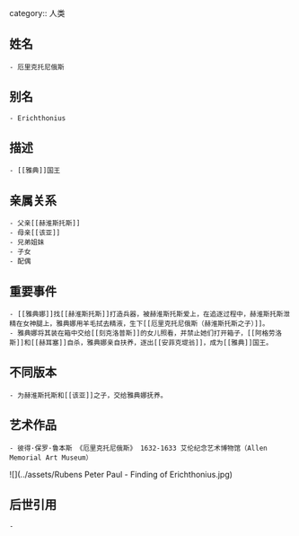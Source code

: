 category:: 人类
## 姓名
	- 厄里克托尼俄斯
## 别名
	- Erichthonius
## 描述
	- [[雅典]]国王
## 亲属关系
	- 父亲[[赫淮斯托斯]]
	- 母亲[[该亚]]
	- 兄弟姐妹
	- 子女
	- 配偶
## 重要事件
	- [[雅典娜]]找[[赫淮斯托斯]]打造兵器，被赫淮斯托斯爱上，在追逐过程中，赫淮斯托斯泄精在女神腿上，雅典娜用羊毛拭去精液，生下[[厄里克托尼俄斯（赫淮斯托斯之子）]]。
	- 雅典娜将其装在箱中交给[[刻克洛普斯]]的女儿照看，并禁止她们打开箱子，[[阿格劳洛斯]]和[[赫耳塞]]自杀，雅典娜亲自扶养，逐出[[安菲克堤翁]]，成为[[雅典]]国王。
## 不同版本
	- 为赫淮斯托斯和[[该亚]]之子，交给雅典娜抚养。
## 艺术作品
	- 彼得·保罗·鲁本斯 《厄里克托尼俄斯》 1632-1633 艾伦纪念艺术博物馆（Allen Memorial Art Museum）
 ![](../assets/Rubens Peter Paul - Finding of Erichthonius.jpg)
## 后世引用
	-
